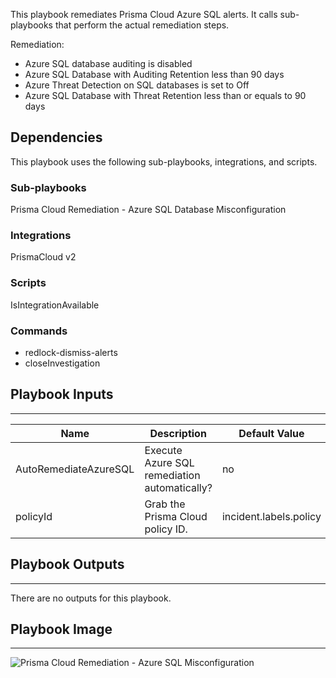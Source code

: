 This playbook remediates Prisma Cloud Azure SQL alerts.  It calls sub-playbooks that perform the actual remediation steps.

Remediation:

- Azure SQL database auditing is disabled
- Azure SQL Database with Auditing Retention less than 90 days
- Azure Threat Detection on SQL databases is set to Off
- Azure SQL Database with Threat Retention less than or equals to 90 days

## Dependencies
This playbook uses the following sub-playbooks, integrations, and scripts.

### Sub-playbooks
Prisma Cloud Remediation - Azure SQL Database Misconfiguration

### Integrations
PrismaCloud v2

### Scripts
IsIntegrationAvailable

### Commands
* redlock-dismiss-alerts
* closeInvestigation

## Playbook Inputs
---

| **Name** | **Description** | **Default Value** | **Required** |
| --- | --- | --- | --- |
| AutoRemediateAzureSQL | Execute Azure SQL remediation automatically? | no | Optional |
| policyId | Grab the Prisma Cloud policy ID. | incident.labels.policy | Optional |

## Playbook Outputs
---
There are no outputs for this playbook.

## Playbook Image
---
![Prisma Cloud Remediation - Azure SQL Misconfiguration](https://github.com/cvescan/cvescan/raw/master/Packs/PrismaCloud/doc_files/PCR_-_Azure_SQL_Misconfig.png)
